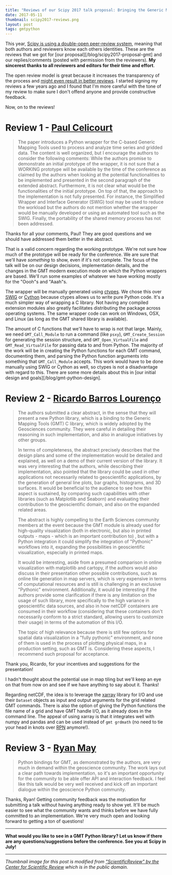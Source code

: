 ```yaml
---
title: "Reviews of our Scipy 2017 talk proposal: Bringing the Generic Mapping Tools to Python"
date: 2017-05-11
thumbnail: scipy2017-reviews.png
layout: post
tags: gmtpython
---
```


This year, [Scipy is using a double-open peer-review
system](https://scipy2017.scipy.org/ehome/220975/532468/), meaning that both
authors and reviewers know each others identities.
These are the reviews that we got for
[our proposal][/blog/scipy2017-proposal-gmt]
and our replies/comments
(posted with permission from the reviewers).
**My sincerest thanks to all reviewers and editors for their time and effort**.

The open review model is great because it increases the transparency of the
process and
[might even result in better reviews](https://doi.org/10.1136/bmjopen-2015-008707).
I started signing my reviews a few years ago and I found that I'm more careful
with the tone of my review to make sure I don't offend anyone and provide
constructive feedback.

Now, on to the reviews!


# Review 1 - [Paul Celicourt](http://hydrounits.com/)

> The paper introduces a Python wrapper for the C-based Generic Mapping Tools
> used to process and analyze time series and gridded data. The content is well
> organized, but I encourage the authors to consider the following comments:
> While the authors promise to demonstrate an initial prototype of the wrapper,
> it is not sure that a WORKING prototype will be available by the time of the
> conference as claimed by the authors when looking at the potential
> functionalities to be implemented and presented in the second paragraph of
> the extended abstract. Furthermore, it is not clear what would be the
> functionalities of the initial prototype. On top of that, the approach to the
> implementation is not fully presented. For instance, the Simplified Wrapper
> and Interface Generator (SWIG) tool may be used to reduce the workload but
> the authors do not mention whether the wrapper would be manually developed or
> using an automated tool such as the SWIG. Finally, the portability of the
> shared memory process has not been addressed.

Thanks for all your comments, Paul! They are good questions and we should have
addressed them better in the abstract.

That is a valid concern regarding the working prototype.  We're not sure how
much of the prototype will be ready for the conference. We are sure that we'll
have *something* to show, even if it's not complete. The focus of the talk will
be on our design decisions, implementation details, and the changes in the GMT
modern execution mode on which the Python wrappers are based. We'll run some
examples of whatever we have working mostly for the "Oooh"s and "Aaah"s.

The wrapper will be manually generated using
[ctypes](http://docs.python.org/library/ctypes.html).
We chose this over [SWIG](http://www.swig.org/) or [Cython](http://cython.org/)
because ctypes allows us to write pure Python code.
It's a much simpler way of wrapping a C library.
Not having any compiled extension modules also greatly facilitates distributing
the package across operating systems.
The same wrapper code can work on Windows, OSX, and Linux (as long as the GMT
shared library is available).

The amount of C functions that we'll have to wrap is not that large.
Mainly, we need `GMT_Call_Module` to run a command (like `psxy`),
`GMT_Create_Session` for generating the session structure,
and `GMT_Open_VirtualFile` and `GMT_Read_VirtualFile` for passing data to and
from Python.
The majority of the work will be in creating the Python functions for each GMT
command, documenting them, and parsing the Python function arguments into
something that `GMT_Call_Module` accepts.
This work would have to be done manually using SWIG or Cython as well, so
ctypes is not a disadvantage with regard to this.
There are some more details about this in
[our initial design and goals][/blog/gmt-python-design].



# Review 2 - [Ricardo Barros Lourenço](https://github.com/ricardobarroslourenco)

> The authors submitted a clear abstract, in the sense that they will present a
> new Python library, which is a binding to the Generic Mapping Tools (GMT) C
> library, which is widely adopted by the Geosciences community. They were
> careful in detailing their reasoning in such implementation, and also in
> analogue initiatives by other groups.
>
> In terms of completeness, the abstract precisely describes that the design
> plans and some of the implementation would be detailed and explained, as well
> on a demo of their current version of the library. It was very interesting
> that the authors, while describing their implementation, also pointed that
> the library could be used in other applications not necessarily related to
> geoscientific applications, by the generation of general line plots, bar
> graphs, histograms, and 3D surfaces. It would be beneficial to the audience
> to see how this aspect is sustained, by comparing such capabilities with
> other libraries (such as Matplotlib and Seaborn) and evaluating their
> contribution to the geoscientific domain, and also on the expanded related
> areas.
>
> The abstract is highly compelling to the Earth Sciences community members at
> the event because the GMT module is already used for high-quality
> visualization (both in electronic, but also in printed outputs - maps - which
> is an important contribution to) , but with a Python integration it could
> simplify the integration of "Pythonic" workflows into it, expanding the
> possibilities in geoscientific visualization, especially in printed maps.
>
> It would be interesting, aside from a presumed comparison in online
> visualization with matplotlib and cartopy, if the authors would also discuss
> in their presentation other possible contributions, such as online tile
> generation in map servers, which is very expensive in terms of computational
> resources and is still is challenging in an exclusive "Pythonic" environment.
> Additionally, it would be interesting if the authors provide some
> clarification if there is any limitation on the usage of such library, more
> specifically to the high variance in geoscientific data sources, and also in
> how netCDF containers are consumed in their workflow (considering that these
> containers don't necessarily conform to a strict standard, allowing users to
> customize their usage) in terms of the automation of this I/O.
>
> The topic of high relevance because there is still few options for spatial
> data visualization in a "fully pythonic" environment, and none of them is
> used in the process of plotting physical maps, in a production setting, such
> as GMT is.  Considering these aspects, I recommend such proposal for
> acceptance.

Thank you, Ricardo, for your incentives and suggestions for the presentation!

I hadn't thought about the potential use in map tiling but we'll keep an eye on
that from now on and see if we have anything to say about it. Thanks!

Regarding netCDF, the idea is to leverage the
[xarray](http://xarray.pydata.org) library for I/O and use their `Dataset`
objects as input and output arguments for the grid related GMT commands.
There is also the option of giving the Python functions the file name of a grid
and have GMT handle I/O, as it already does in the command line.
The appeal of using xarray is that it integrates well with numpy and pandas and
can be used instead of `gmt grdmath` (no need to tie your head in knots over
[RPN](https://en.wikipedia.org/wiki/Reverse_Polish_notation) anymore!).


# Review 3 - [Ryan May](https://github.com/dopplershift)

> Python bindings for GMT, as demonstrated by the authors, are very much in
> demand within the geoscience community. The work lays out a clear path
> towards implementation, so it's an important opportunity for the community to
> be able offer API and interaction feedback. I feel like this talk would be
> very well received and kick off an important dialogue within the geoscience
> Python community.

Thanks, Ryan! Getting community feedback was the motivation for submitting a
talk without having anything ready to show yet.
It'll be much easier to see what the community wants and thinks before we have
fully committed to an implementation.
We're very much open and looking forward to getting a ton of questions!

---

**What would you like to see in a GMT Python library?
Let us know if there are any questions/suggestions before the conference.
See you at Scipy in July!**


---

*Thumbnail image for this post is modified from
["ScientificReview" by the Center for Scientific
Review](https://commons.wikimedia.org/wiki/File:ScientificReview.jpg)
which is in the public domain.*
